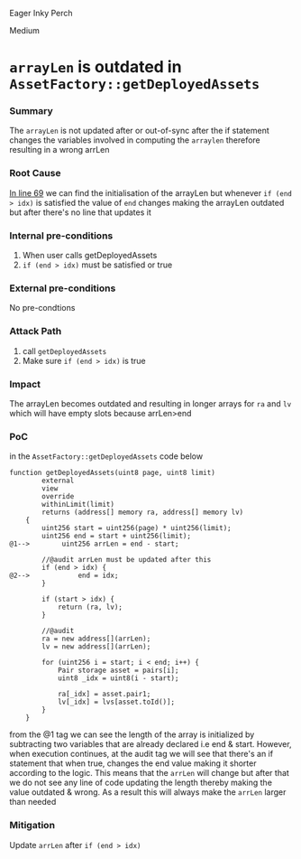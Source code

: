 Eager Inky Perch

Medium

# `arrayLen` is outdated in `AssetFactory::getDeployedAssets`

### Summary

The `arrayLen` is not updated after or out-of-sync after the if statement changes the variables involved in computing the `arraylen` therefore resulting in a wrong arrLen

### Root Cause

[In line 69](https://github.com/sherlock-audit/2024-08-cork-protocol/blob/main/Depeg-swap/contracts/core/assets/AssetFactory.sol#L69) we can find the initialisation of the arrayLen but whenever  `if (end > idx)` is satisfied the value of `end` changes making the arrayLen outdated but after there's no line that updates it

### Internal pre-conditions

1. When user calls getDeployedAssets 
2.  `if (end > idx)` must be satisfied or true

### External pre-conditions

No pre-condtions

### Attack Path

1. call `getDeployedAssets` 
2. Make sure `if (end > idx)` is true

### Impact

The arrayLen becomes outdated and resulting in longer arrays for `ra` and `lv` which will have empty slots because arrLen>end

### PoC

in the `AssetFactory::getDeployedAssets` code below

```soldity
function getDeployedAssets(uint8 page, uint8 limit)
        external
        view
        override
        withinLimit(limit)
        returns (address[] memory ra, address[] memory lv)
    {
        uint256 start = uint256(page) * uint256(limit);
        uint256 end = start + uint256(limit);
@1-->        uint256 arrLen = end - start;

        //@audit arrLen must be updated after this
        if (end > idx) {
@2-->            end = idx;
        }

        if (start > idx) {
            return (ra, lv);
        }

        //@audit 
        ra = new address[](arrLen);
        lv = new address[](arrLen);

        for (uint256 i = start; i < end; i++) {
            Pair storage asset = pairs[i];
            uint8 _idx = uint8(i - start);

            ra[_idx] = asset.pair1;
            lv[_idx] = lvs[asset.toId()];
        }
    }
```

from the @1 tag we can see the length of the array is initialized by subtracting two variables that are already declared i.e end & start.
However, when execution continues, at the audit tag we will see that there's an if statement that when true, changes the end value making it shorter according to the logic.
This means that the `arrLen` will change but after that we do not see any line of code updating the length thereby making the value outdated & wrong. As a result this will always make the `arrLen` larger than needed    

### Mitigation

  Update `arrLen` after `if (end > idx)`